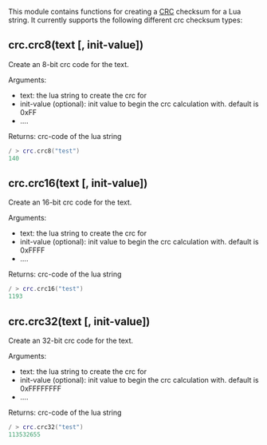 This module contains functions for creating a [CRC](https://en.wikipedia.org/wiki/Cyclic_redundancy_check) checksum for a Lua string.
It currently supports the following different crc checksum types:

## crc.crc8(text [, init-value])

Create an 8-bit crc code for the text.

Arguments:

* text: the lua string to create the crc for
* init-value (optional): init value to begin the crc calculation with. default is 0xFF
* ....

Returns: crc-code of the lua string

```lua
/ > crc.crc8("test")
140
```

## crc.crc16(text [, init-value])

Create an 16-bit crc code for the text.

Arguments:

* text: the lua string to create the crc for
* init-value (optional): init value to begin the crc calculation with. default is 0xFFFF
* ....

Returns: crc-code of the lua string

```lua
/ > crc.crc16("test")
1193
```

## crc.crc32(text [, init-value])

Create an 32-bit crc code for the text.

Arguments:

* text: the lua string to create the crc for
* init-value (optional): init value to begin the crc calculation with. default is 0xFFFFFFFF
* ....

Returns: crc-code of the lua string

```lua
/ > crc.crc32("test")
113532655
```

